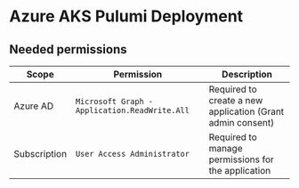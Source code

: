 # Azure AKS Pulumi Deployment

## Needed permissions

| Scope    | Permission                                    | Description |
|----------|-----------------------------------------------| ----------- |
| Azure AD | `Microsoft Graph - Application.ReadWrite.All` | Required to create a new application (Grant admin consent) |
| Subscription | `User Access Administrator`                   | Required to manage permissions for the application |

